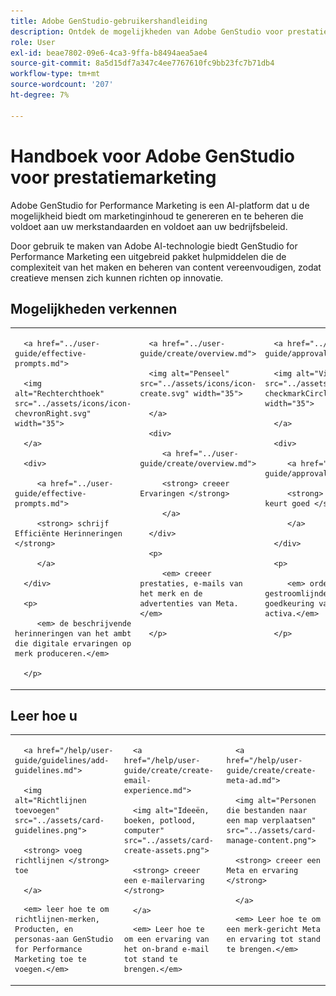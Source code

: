 ```yaml
---
title: Adobe GenStudio-gebruikershandleiding
description: Ontdek de mogelijkheden van Adobe GenStudio voor prestatiemarketing. Leer hoe u online merkmiddelen kunt maken, variaties kunt genereren en ervaringen kunt optimaliseren.
role: User
exl-id: beae7802-09e6-4ca3-9ffa-b8494aea5ae4
source-git-commit: 8a5d15df7a347c4ee7767610fc9bb23fc7b71db4
workflow-type: tm+mt
source-wordcount: '207'
ht-degree: 7%

---
```


# Handboek voor Adobe GenStudio voor prestatiemarketing

Adobe GenStudio for Performance Marketing is een AI-platform dat u de mogelijkheid biedt om marketinginhoud te genereren en te beheren die voldoet aan uw merkstandaarden en voldoet aan uw bedrijfsbeleid.

Door gebruik te maken van Adobe AI-technologie biedt GenStudio for Performance Marketing een uitgebreid pakket hulpmiddelen die de complexiteit van het maken en beheren van content vereenvoudigen, zodat creatieve mensen zich kunnen richten op innovatie.

## Mogelijkheden verkennen

<table style="table-layout:fixed">

<tr style="border: 0;">

   <td valign="top">

      <a href="../user-guide/effective-prompts.md">

      <img alt="Rechterchthoek" src="../assets/icons/icon-chevronRight.svg" width="35">

      </a>

      <div>

         <a href="../user-guide/effective-prompts.md">

         <strong> schrijf Efficiënte Herinneringen </strong>

         </a>

      </div>

      <p>

         <em> de beschrijvende herinneringen van het ambt die digitale ervaringen op merk produceren.</em>

      </p>

   </td>

   <td valign="top">

      <a href="../user-guide/create/overview.md">

      <img alt="Penseel" src="../assets/icons/icon-create.svg" width="35">

      </a>

      <div>

         <a href="../user-guide/create/overview.md">

         <strong> creeer Ervaringen </strong>

         </a>

      </div>

      <p>

         <em> creeer prestaties, e-mails van het merk en de advertenties van Meta.</em>

      </p>

   </td>

   <td valign="top">

      <a href="../user-guide/approvals/overview.md">

      <img alt="Vinkje" src="../assets/icons/icon-checkmarkCircle.svg" width="35">

      </a>

      <div>

         <a href="../user-guide/approvals/overview.md">

         <strong> Overzicht &amp; keurt goed </strong>

         </a>

      </div>

      <p>

         <em> ordent de gestroomlijnde overzicht en goedkeuring van marketing activa.</em>

      </p>

   </td>

   <td valign="top">

      <a href="../user-guide/content/overview.md">

      <img alt="Raster" src="../assets/icons/icon-images.svg" width="35">

      </a>

      <div>

         <a href="../user-guide/content/overview.md">

         <strong> beheert Inhoud </strong>

         </a>

      </div>

      <p>

         <em> vind, beheer, en hergebruik inhoud terwijl het handhaven van merkrichtlijnen.</em>

      </p>

   </td>

   <td valign="top">

      <a href="../user-guide/insights/overview.md">

      <img alt="Diagram" src="../assets/icons/icon-dataAnalytics.svg" width="35">

      </a>

      <div>

         <a href="../user-guide/insights/overview.md">

         <strong> Inzichten van de Mening </strong>

         </a>

      </div>

      <p>

         <em> analyseer de inhoudsdoeltreffendheid van betaalde media kanalen.</em>

      </p>

   </td>

</tr>

</table>

## Leer hoe u

<table style="table-layout:fixed">

<td valign="top">

   <div>

      <a href="/help/user-guide/guidelines/add-guidelines.md">

      <img alt="Richtlijnen toevoegen" src="../assets/card-guidelines.png">

      <strong> voeg richtlijnen </strong> toe

      </a>

   </div>

   <p>

      <em> leer hoe te om richtlijnen-merken, Producten, en personas-aan GenStudio for Performance Marketing toe te voegen.</em>

   </p>

</td>

<td valign="top">

   <div>

      <a href="/help/user-guide/create/create-email-experience.md">

      <img alt="Ideeën, boeken, potlood, computer" src="../assets/card-create-assets.png">

      <strong> creeer een e-mailervaring </strong>

      </a>

   </div>

   <p>

      <em> Leer hoe te om een ervaring van het on-brand e-mail tot stand te brengen.</em>

   </p>

</td>

<td valign="top">

   <div>

      <a href="/help/user-guide/create/create-meta-ad.md">

      <img alt="Personen die bestanden naar een map verplaatsen" src="../assets/card-manage-content.png">

      <strong> creeer een Meta en ervaring </strong>

      </a>

   </div>

   <p>

      <em> Leer hoe te om een merk-gericht Meta en ervaring tot stand te brengen.</em>

   </p>

</td>

</table>
